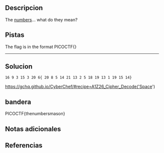 ## Descripcion
The [numbers](https://jupiter.challenges.picoctf.org/static/f209a32253affb6f547a585649ba4fda/the_numbers.png)... what do they mean?
## Pistas 
The flag is in the format PICOCTF{}
****** 
## Solucion
```
16 9 3 15 3 20 6{ 20 8 5 14 21 13 2 5 18 19 13 1 19 15 14}
```
https://gchq.github.io/CyberChef/#recipe=A1Z26_Cipher_Decode('Space')

## bandera
PICOCTF{thenumbersmason}
## Notas adicionales 

## Referencias